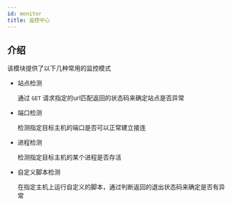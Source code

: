 ```yaml
---
id: monitor
title: 监控中心
---
```


## 介绍

该模块提供了以下几种常用的监控模式

- 站点检测

  通过 `GET` 请求指定的url匹配返回的状态码来确定站点是否异常

- 端口检测

  检测指定目标主机的端口是否可以正常建立接连

- 进程检测

  检测指定目标主机的某个进程是否存活

- 自定义脚本检测

  在指定主机上运行自定义的脚本，通过判断返回的退出状态码来确定是否有异常

